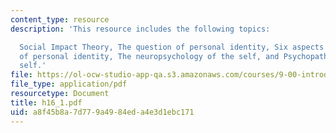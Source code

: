 ```yaml
---
content_type: resource
description: 'This resource includes the following topics:

  Social Impact Theory, The question of personal identity, Six aspects of a sense
  of personal identity, The neuropsychology of the self, and Psychopathology of the
  self.'
file: https://ol-ocw-studio-app-qa.s3.amazonaws.com/courses/9-00-introduction-to-psychology-fall-2004/a8f45b8a7d779a4984eda4e3d1ebc171_h16_1.pdf
file_type: application/pdf
resourcetype: Document
title: h16_1.pdf
uid: a8f45b8a-7d77-9a49-84ed-a4e3d1ebc171
---
```

